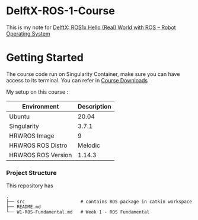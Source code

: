 DelftX-ROS-1-Course
===
This is my note for [DelftX: ROS1x Hello (Real) World with ROS – Robot Operating System](https://learning.edx.org/course/course-v1:DelftX+ROS1x+1T2020/home)

# Getting Started

The course code run on Singularity Container, make sure you can have access to its terminal. You can refer in [Course Downloads](https://courses.edx.org/courses/course-v1:DelftX+ROS1x+1T2020/f40348a2d8f648769ba3510c761c93a1/)

My setup on this course :

| Environment      | Description |
| ----------- | ----------- |
| Ubuntu       | 20.04        |
| Singularity      | 3.7.1       |
| HRWROS Image      | 9       |
| HRWROS ROS Distro   | Melodic       |
| HRWROS ROS Version   | 1.14.3         |

### Project Structure
This repository has 

    .
    ├── src                     # contains ROS package in catkin workspace
    ├── README.md               
    └── W1-ROS-Fundamental.md   # Week 1 - ROS Fundamental 

